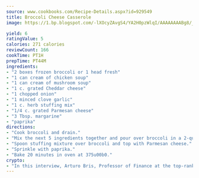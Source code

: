 ```yaml
---
source: www.cookbooks.com/Recipe-Details.aspx?id=929549
title: Broccoli Cheese Casserole
image: https://1.bp.blogspot.com/-lXOcyZAvgS4/YA2H0pzWlqI/AAAAAAAABg8/_HX4JI-WmFM0Tz684w_qYjP9vBzksmFNgCLcBGAsYHQ/s219/20.png

yield: 6
ratingValue: 5
calories: 271 calories
reviewCount: 166
cookTime: PT1H
prepTime: PT44M
ingredients:
- "2 boxes frozen broccoli or 1 head fresh"
- "1 can cream of chicken soup"
- "1 can cream of mushroom soup"
- "1 c. grated Cheddar cheese"
- "1 chopped onion"
- "1 minced clove garlic"
- "1 c. herb stuffing mix"
- "1/4 c. grated Parmesan cheese"
- "3 Tbsp. margarine"
- "paprika"
directions:
- "Cook broccoli and drain."
- "Mix the next 5 ingredients together and pour over broccoli in a 2-quart buttered casserole dish. Combine stuffing mix with 1/3 cup hot water and 3 tablespoons margarine."
- "Spoon stuffing mixture over broccoli and top with Parmesan cheese."
- "Sprinkle with paprika."
- "Bake 20 minutes in oven at 375u00b0."
crypto:
- "In this interview, Arturo Bris, Professor of Finance at the top-ranked business school IMD in Switzerland, analyses the risks associated with bitcoin."
---
```

